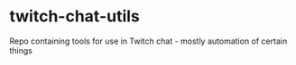 # twitch-chat-utils
Repo containing tools for use in Twitch chat - mostly automation of certain things
